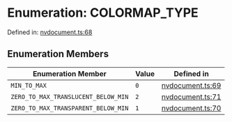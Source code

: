 # Enumeration: COLORMAP_TYPE

Defined in: [nvdocument.ts:68](https://github.com/niivue/niivue/blob/main/packages/niivue/src/nvdocument.ts#L68)

## Enumeration Members

| Enumeration Member                                                                 | Value | Defined in                                                                                           |
| ---------------------------------------------------------------------------------- | ----- | ---------------------------------------------------------------------------------------------------- |
| <a id="min_to_max"></a> `MIN_TO_MAX`                                               | `0`   | [nvdocument.ts:69](https://github.com/niivue/niivue/blob/main/packages/niivue/src/nvdocument.ts#L69) |
| <a id="zero_to_max_translucent_below_min"></a> `ZERO_TO_MAX_TRANSLUCENT_BELOW_MIN` | `2`   | [nvdocument.ts:71](https://github.com/niivue/niivue/blob/main/packages/niivue/src/nvdocument.ts#L71) |
| <a id="zero_to_max_transparent_below_min"></a> `ZERO_TO_MAX_TRANSPARENT_BELOW_MIN` | `1`   | [nvdocument.ts:70](https://github.com/niivue/niivue/blob/main/packages/niivue/src/nvdocument.ts#L70) |

